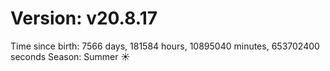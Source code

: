 # Version: v20.8.17
Time since birth: 7566 days, 181584 hours, 10895040 minutes, 653702400 seconds
Season: Summer ☀️
